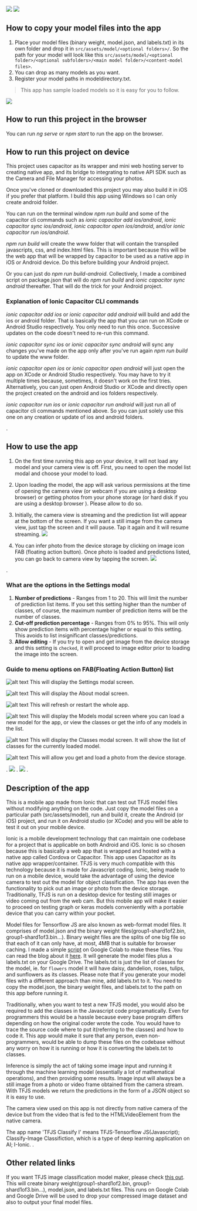  ![](others/images/tfjsclassifyi_collage2.jpg)
 ![](others/images/tfjsclassifyi_collage3.jpg)

## How to copy your model files into the app
1) Place your model files (binary weight, model.json, and labels.txt) in its own folder and drop it in `src/assets/model/<optional folders>/`. So the path for your model will look like this `src/assets/model/<optional folder>/<optional subfolders>/<main model folder>/<content-model files>`.
2) You can drop as many models as you want.
3) Register your model paths in modeldirectory.txt.
>This app has sample loaded models so it is easy for you to follow.

![](others/images/modeldirectory.jpg)

## How to run this project in the browser
 You can run *ng serve* or *npm start* to run the app on the browser.
## How to run this project on device
This project uses capacitor as its wrapper and mini web hosting server to creating native app, and its bridge to integrating to native API SDK such as the Camera and File Manager for accessing your photos. 

Once you've cloned or downloaded this project you may also build it in iOS if you prefer that platform. I build this app using Windows so I can only create android folder.

You can run on the terminal window *npm run build* and some of the capacitor cli commands such as *ionic capacitor add ios/android*, *ionic capacitor sync ios/android*, *ionic capacitor open ios/android*, and/or *ionic capacitor run ios/android*.

*npm run build* will create the www folder that will contain the transpiled javascripts, css, and index.html files. This is important because this will be the web app that will be wrapped by capacitor to be used as a native app in iOS or Android device. Do this before building your Android project.

Or you can just do *npm run build-android*. Collectively, I made a combined script on package.json that will do *npm run build* and *ionic capacitor sync android* thereafter. That will do the trick for your Android project. 

### Explanation of Ionic Capacitor CLI commands 
*ionic capacitor add ios* or *ionic capacitor add android* will build and add the ios or android folder. That is basically the app that you can run on XCode or Android Studio respectively. You only need to run this once. Successive updates on the code doesn't need to re-run this command.

*ionic capacitor sync ios* or *ionic capacitor sync android* will sync any changes you've made on the app only after you've run again *npm run build* to update the www folder.

*ionic capacitor open ios* or *ionic capacitor open android* will just open the app on XCode or Android Studio respectively. You may have to try it multiple times because, sometimes, it doesn't work on the first tries. Alternatively, you can just open Android Studio or XCode and directly open the project created on the android and ios folders respectively.

*ionic capacitor run ios* or *ionic capacitor run android* will just run all of capacitor cli commands mentioned above. So you can just solely use this one on any creation or update of ios and android folders.

.
## How to use the app
1) On the first time running this app on your device, it will not load any model and your camera view is off. First, you need to open the model list modal and choose your model to load.
2) Upon loading the model, the app will ask various permissions at the time of opening the camera view (or webcam if you are using a desktop browser) or getting photos from your phone storage (or hard disk if you are using a desktop browser ). Please allow to do so.
3) Initially, the camera view is streaming and the prediction list will appear at the bottom of the screen. If you want a still image from the camera view, just tap the screen and it will pause. Tap it again and it will resume streaming.
![](others/images/stillimages.jpg)
 
4) You can infer photo from the device storage by clicking on image icon FAB (floating action button). Once photo is loaded and predictions listed, you can go back to camera view by tapping the screen.
![](others/images/getphoto.jpg)

.
### What are the options in the Settings modal
1) **Number of predictions** - Ranges from 1 to 20. This will limit the number of prediction list items. If you set this setting higher than the number of classes, of course, the maximum number of prediction items will be the number of classes.
2) **Cut-off prediction percentage** - Ranges from 0% to 95%. This will only show prediction items with percentage higher or equal to this setting. This avoids to list insignificant classes/predictions.
3) **Allow editing** - If you try to open and get image from the device storage and this setting is `checked`, it will proceed to image editor prior to loading the image into the screen.
### Guide to menu options on FAB(Floating Action Button) list

![alt text](others/images/icons/settings.png "settings-outline")
 This will display the Settings modal screen. 

![alt text](others/images/icons/info.png "information")
 This will display the About modal screen.

![alt text](others/images/icons/refresh.png "reload")
 This will refresh or restart the whole app. 

![alt text](others/images/icons/format_list.png "list")
 This will display the Models modal screen where you can load a new model for the app, or view the classes or get the info of any models in the list.

![alt text](others/images/icons/description.png "document-text-outline")
 This will display the Classes modal screen. It will show the list of classes for the currently loaded model.

![alt text](others/images/icons/photo.png "image-outline")
 This will allow you get and load a photo from the device storage.

.
![](others/images/SettingsFABsClasses.jpg) 
.
![](others/images/ModelsInfoAbout.jpg)
.
## Description of the app
This is a mobile app made from Ionic that can test out TFJS model files without modifying anything on the code. Just copy the model files on a particular path (src/assets/model), run and build it, create the Android (or iOS) project, and run it on Android studio (or XCode) and you will be able to test it out on your mobile device.

Ionic is a mobile development technology that can maintain one codebase for a project that is applicable on both Android and iOS. Ionic is so chosen because this is basically a web app that is wrapped and hosted with a native app called Cordova or Capacitor. This app uses Capacitor as its native app wrapper/container. TFJS is very much compatible with this technology because it is made for Javascript coding. Ionic, being made to run on a mobile device, would take the advantage of using the device camera to test out the model for object classification. The app has even the functionality to pick out an image or photo from the device storage. Traditionally, TFJS is run on a desktop device for testing still images or video coming out from the web cam. But this mobile app will make it easier to proceed on testing graph or keras models conveniently with a portable device that you can carry within your pocket. 

Model files for Tensorflow JS are also known as web-format model files. It comprises of  model.json and the binary weight files(group1-shard1of2.bin, group1-shard1of3.bin...). Binary weight files are the splits of one big file so that each of it can only have, at most, 4MB that is suitable for browser caching. I made a simple [script](https://colab.research.google.com/drive/1UYS98ACTwM3a2sHQLQlO8IHOBMTFFYmp) on Google Colab to make these files. You can read the blog about it [here](https://robhizon26.medium.com/tfjs-model-maker-using-google-colab-and-google-drive-4406cba52436). It will generate the model files plus a labels.txt on your Google Drive. The labels.txt is just the list of classes for the model, ie. for `flowers` model it will have daisy, dandelion, roses, tulips, and sunflowers as its classes.  Please note that if you generate your model files with a different approach than mine, add labels.txt to it. You need to copy the model.json, the binary weight files, and labels.txt to the path on this app before running it. 

Traditionally, when you want to test a new TFJS model, you would also be required to add the classes in the Javascript code programatically. Even for programmers this would be a hassle because every base program differs depending on how the original coder wrote the code. You would have to trace the source code where to put it(referring to the classes) and how to code it. This app would make it sure that any person, even non-programmers, would be able to dump these files on the codebase without any worry on how it is running or how it is converting the labels.txt to classes.

Inference is simply the act of taking some image input and running it through the machine learning model (essentially a lot of mathematical operations), and then providing some results. Image input will always be a still image from a photo or video frame obtained from the camera stream. With TFJS models we return the predictions in the form of a JSON object so it is easy to use.

The camera view used on this app is not directly from native camera of the device but from the video that is fed to the HTMLVideoElement from the native camera. 

The app name 'TFJS Classify I' means TFJS-Tensorflow JS(Javascript); Classify-Image Classifiction, which is a type of deep learning application on AI; I-Ionic.
.
## Other related links
If you want TFJS image classification model maker, please check [this out](https://robhizon26.medium.com/tfjs-model-maker-using-google-colab-and-google-drive-4406cba52436). This will create binary weight(group1-shard1of2.bin, group1-shard1of3.bin…), model.json, and labels.txt files. This runs on Google Colab and Google Drive will be used to drop your compressed image dataset and also to output your final model files. 
